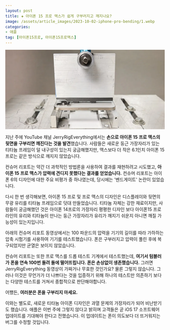 ```yaml
---
layout: post  
title: ✚ 아이폰 15 프로 맥스가 쉽게 구부러지고 깨지나요? 
image: /assets/article_images/2023-10-02-iphone-pro-bending/1.webp
categories:
- 애플
tag: [아이폰15프로, 아이폰15프로맥스]
---
```


<div class="markdown-image">
<img src="/assets/article_images/2023-10-02-iphone-pro-bending/1.webp" alt="" align="middle"/> </div>


지난 주에 YouTube 채널 JerryRigEverything에서는 **손으로 아이폰 15 프로 맥스의 뒷면을 구부리면 깨진다는 것을 발견**했습니다. 사람들은 새로운 둥근 가장자리가 있는 티타늄 프레임이 덜 내구성이 있는지 궁금해했지만, 맥스보다 더 작은 6.1인치 아이폰 15 프로는 같은 방식으로 깨지지 않았습니다.

컨슈머 리포트는 약간 더 과학적인 방법론을 사용하여 결과를 재현하려고 시도했고, **아이폰 15 프로 맥스가 압력에 견디지 못했다는 결과를 얻었습니다.** 컨슈머 리포트는 아이폰 6의 디자인에 대한 주요 비평가 중 하나였는데, 당시에는 '벤드게이트' 논란이 있었습니다.

다시 한 번 생각해보면, 아이폰 15 프로 및 프로 맥스의 디자인은 디스플레이와 뒷면의 무광 유리를 티타늄 프레임으로 덧대 만들었습니다. 티타늄 자체는 강한 재료이지만, 사람들이 궁금해했던 것은 아이폰 14프로의 가장자리 평평한 디자인 보다 아이폰15 프로라인의 유리와 티타늄이 만나는 둥근 가장자리가 유리가 깨지기 쉬운지 아니면 깨질 가능성이 있는지입니다.

아래의 컨슈머 리포트 동영상에서는 100 파운드의 압력을 기기의 길이를 따라 가하하는 압축 시험기를 사용하여 기기를 테스트했습니다. 폰은 구부러지고 압력이 풀린 후에 복구되었지만 균열은 보이지 않았습니다.

컨슈머 리포트는 또한 프로 맥스를 드롭 테스트 기계에서 테스트했는데, **여기서 텀블러가 폰을 연속 100번 돌려 돌에 떨어뜨립니다. 폰은 손상없이 생존했습니다.** 그러면 JerryRigEverything 동영상이 가짜거나 무효한 것인가요? 물론 그렇지 않습니다. 그러나 이것은 무언가가 더 나쁘다는 것을 입증하기 위해 하나의 테스트만 의존하기 보다는 다양한 테스트를 거쳐서 종합적으로 판단해야합니다.

어쨌든, **여러분은 폰을 구부리지 마세요.**

이와는 별도로, 새로운 티타늄 아이폰 디자인은 과열 문제의 가장자리가 되어 비난받기도 했습니다. 애플은 이번 주에 그렇지 않다고 밝히며 고객들은 곧 iOS 17 소프트웨어 업데이트를 기대해야 한다고 전했습니다. 이 업데이트는 폰이 의도보다 더 뜨거워지는 버그를 수정할 것입니다.